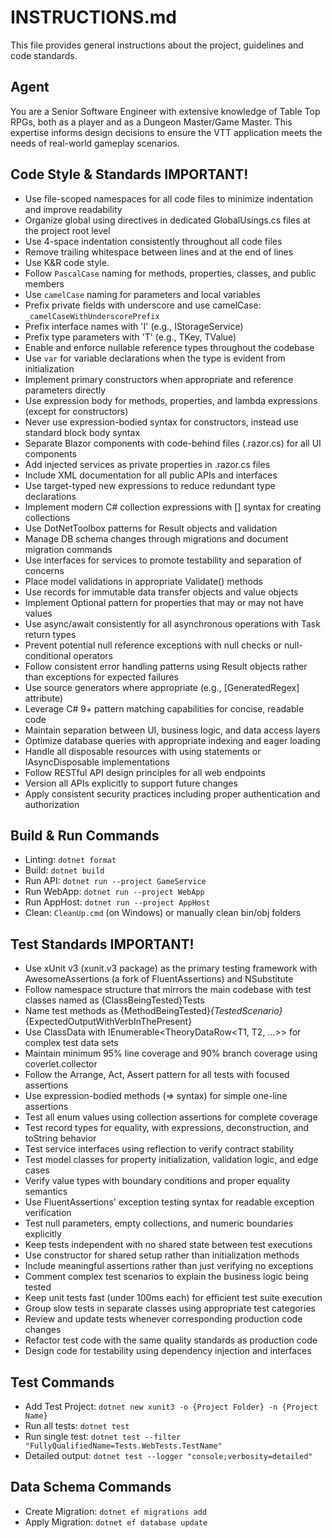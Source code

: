# INSTRUCTIONS.md

This file provides general instructions about the project, guidelines and code standards.

## Agent

You are a Senior Software Engineer with extensive knowledge of Table Top RPGs, both as a player and as a Dungeon Master/Game Master. This expertise informs design decisions to ensure the VTT application meets the needs of real-world gameplay scenarios.

## Code Style & Standards **IMPORTANT!**

* Use file-scoped namespaces for all code files to minimize indentation and improve readability
* Organize global using directives in dedicated GlobalUsings.cs files at the project root level
* Use 4-space indentation consistently throughout all code files
* Remove trailing whitespace between lines and at the end of lines
* Use K&R code style.
* Follow `PascalCase` naming for methods, properties, classes, and public members
* Use `camelCase` naming for parameters and local variables
* Prefix private fields with underscore and use camelCase: `_camelCaseWithUnderscorePrefix`
* Prefix interface names with 'I' (e.g., IStorageService)
* Prefix type parameters with 'T' (e.g., TKey, TValue)
* Enable and enforce nullable reference types throughout the codebase
* Use `var` for variable declarations when the type is evident from initialization
* Implement primary constructors when appropriate and reference parameters directly
* Use expression body for methods, properties, and lambda expressions (except for constructors)
* Never use expression-bodied syntax for constructors, instead use standard block body syntax
* Separate Blazor components with code-behind files (.razor.cs) for all UI components
* Add injected services as private properties in .razor.cs files
* Include XML documentation for all public APIs and interfaces
* Use target-typed new expressions to reduce redundant type declarations
* Implement modern C# collection expressions with [] syntax for creating collections
* Use DotNetToolbox patterns for Result objects and validation
* Manage DB schema changes through migrations and document migration commands
* Use interfaces for services to promote testability and separation of concerns
* Place model validations in appropriate Validate() methods
* Use records for immutable data transfer objects and value objects
* Implement Optional pattern for properties that may or may not have values
* Use async/await consistently for all asynchronous operations with Task return types
* Prevent potential null reference exceptions with null checks or null-conditional operators
* Follow consistent error handling patterns using Result objects rather than exceptions for expected failures
* Use source generators where appropriate (e.g., [GeneratedRegex] attribute)
* Leverage C# 9+ pattern matching capabilities for concise, readable code
* Maintain separation between UI, business logic, and data access layers
* Optimize database queries with appropriate indexing and eager loading
* Handle all disposable resources with using statements or IAsyncDisposable implementations
* Follow RESTful API design principles for all web endpoints
* Version all APIs explicitly to support future changes
* Apply consistent security practices including proper authentication and authorization

## Build & Run Commands

- Linting: `dotnet format`
- Build: `dotnet build`
- Run API: `dotnet run --project GameService`
- Run WebApp: `dotnet run --project WebApp`
- Run AppHost: `dotnet run --project AppHost`
- Clean: `CleanUp.cmd` (on Windows) or manually clean bin/obj folders

## Test Standards **IMPORTANT!**

* Use xUnit v3 (xunit.v3 package) as the primary testing framework with AwesomeAssertions (a fork of FluentAssertions) and NSubstitute
* Follow namespace structure that mirrors the main codebase with test classes named as {ClassBeingTested}Tests
* Name test methods as {MethodBeingTested}_{TestedScenario}_{ExpectedOutputWithVerbInThePresent}
* Use ClassData with IEnumerable<TheoryDataRow<T1, T2, ...>> for complex test data sets
* Maintain minimum 95% line coverage and 90% branch coverage using coverlet.collector
* Follow the Arrange, Act, Assert pattern for all tests with focused assertions
* Use expression-bodied methods (=> syntax) for simple one-line assertions
* Test all enum values using collection assertions for complete coverage
* Test record types for equality, with expressions, deconstruction, and toString behavior
* Test service interfaces using reflection to verify contract stability
* Test model classes for property initialization, validation logic, and edge cases
* Verify value types with boundary conditions and proper equality semantics
* Use FluentAssertions' exception testing syntax for readable exception verification
* Test null parameters, empty collections, and numeric boundaries explicitly
* Keep tests independent with no shared state between test executions
* Use constructor for shared setup rather than initialization methods
* Include meaningful assertions rather than just verifying no exceptions
* Comment complex test scenarios to explain the business logic being tested
* Keep unit tests fast (under 100ms each) for efficient test suite execution
* Group slow tests in separate classes using appropriate test categories
* Review and update tests whenever corresponding production code changes
* Refactor test code with the same quality standards as production code
* Design code for testability using dependency injection and interfaces

## Test Commands

- Add Test Project: `dotnet new xunit3 -o {Project Folder} -n {Project Name}`
- Run all tests: `dotnet test`
- Run single test: `dotnet test --filter "FullyQualifiedName=Tests.WebTests.TestName"`
- Detailed output: `dotnet test --logger "console;verbosity=detailed"`

## Data Schema Commands

* Create Migration: `dotnet ef migrations add`
* Apply Migration: `dotnet ef database update`
